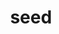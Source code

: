 ---
category: 4-letters
denotation: null
name: seed
reference_link: https://www.etymonline.com/word/seed
root_language: null
root_name: null
title: seed
type: free
word_sums:
- respelling: seed
  sum: 'Seed + '
---